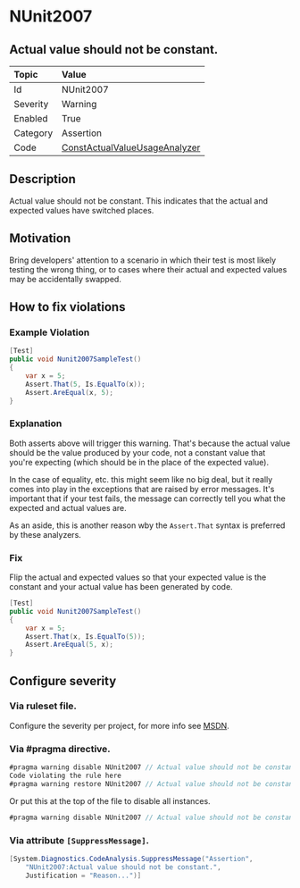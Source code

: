 # NUnit2007
## Actual value should not be constant.

| Topic    | Value
| :--      | :--
| Id       | NUnit2007
| Severity | Warning
| Enabled  | True
| Category | Assertion
| Code     | [ConstActualValueUsageAnalyzer](https://github.com/nunit/nunit.analyzers/blob/master/src/nunit.analyzers/ConstActualValueUsage/ConstActualValueUsageAnalyzer.cs)


## Description

Actual value should not be constant. This indicates that the actual and expected values have switched places.

## Motivation

Bring developers' attention to a scenario in which their test is most likely testing the wrong thing, or to cases where their actual and expected values may be accidentally swapped.

## How to fix violations

### Example Violation

```csharp
[Test]
public void Nunit2007SampleTest()
{
    var x = 5;
    Assert.That(5, Is.EqualTo(x));
    Assert.AreEqual(x, 5);
}
```

### Explanation

Both asserts above will trigger this warning. That's because the actual value should be the value produced by your code, not a constant value that you're expecting (which should be in the place of the expected value).

In the case of equality, etc. this might seem like no big deal, but it really comes into play in the exceptions that are raised by error messages. It's important that if your test fails, the message can correctly tell you what the expected and actual values are.

As an aside, this is another reason wby the `Assert.That` syntax is preferred by these analyzers.

### Fix

Flip the actual and expected values so that your expected value is the constant and your actual value has been generated by code.

```csharp
[Test]
public void Nunit2007SampleTest()
{
    var x = 5;
    Assert.That(x, Is.EqualTo(5));
    Assert.AreEqual(5, x);
}
```

<!-- start generated config severity -->
## Configure severity

### Via ruleset file.

Configure the severity per project, for more info see [MSDN](https://msdn.microsoft.com/en-us/library/dd264949.aspx).

### Via #pragma directive.
```C#
#pragma warning disable NUnit2007 // Actual value should not be constant.
Code violating the rule here
#pragma warning restore NUnit2007 // Actual value should not be constant.
```

Or put this at the top of the file to disable all instances.
```C#
#pragma warning disable NUnit2007 // Actual value should not be constant.
```

### Via attribute `[SuppressMessage]`.

```C#
[System.Diagnostics.CodeAnalysis.SuppressMessage("Assertion", 
    "NUnit2007:Actual value should not be constant.",
    Justification = "Reason...")]
```
<!-- end generated config severity -->
